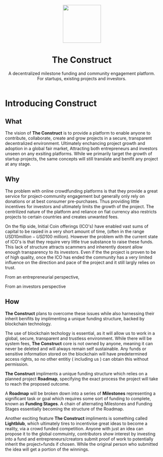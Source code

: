 <p align="center">
  <img
    src="https://mysterium.network/wp-content/uploads/2017/04/1.png"
    width="125px;">
</p>

<h1 align="center">The Construct</h1>

<p align="center">A decentralized milestone funding and community engagement platform. For startups, existing projects and investors.
<br>
<br>

# Introducing Construct

## What
The vision of **The Construct** is to provide a platform to enable anyone to contribute, collaborate, create and grow projects in a secure, transparent decentralized environment. Ultimately enchancing project growth and adoption in a global fair market, Attracting both entrepreneurs and investors unseen on any exsiting platforms. While we primarily target the growth of startup projects, the same concepts will still translate and benifit any project at any stage.

## Why

The problem with online crowdfunding platforms is that they provide a great service for project-community engagement but generally only rely on donations or at best consumer pre-purchases. Thus providing little incentives for investors and ultimately limits the growth of the project. The centrilized nature of the platform and reliance on fiat currency also restricts projects to certain countries and creates unwanted fees.

On the flip side, Initial Coin offerings (ICO's) have enabled vast sums of capital to be rasied in a very short amount of time, (often in the range USD$10 million - USD$100 million). However the problem with the current state of ICO's is that they require very little true substance to raise these funds. This lack of structure attracts scammers and inherently doesnt allow enough transparency to its investors. Even if the the project is proven to be of high quality, once the ICO has ended the community has a very limited influence on the direction and pace of the project and it still largly relies on trust.


From an entrepreneurial perspective, 

From an investors perspective





## How

**The Construct** plans to overcome these issues while also harnessing their inherit benifits by implimenting a unique funding structure, backed by blockchain technology. 

The use of blockchain techology is essential, as it will allow us to work in a global, secure, transparent and trustless environment. While there will be system fees, **The Construct** core is not owned by anyone, meaning it can never be deleted and will always remain self sustainable. Any funds or sensitive information stored on the blockchain will have predetermined access rights, so no other entitiy ( including us ) can obtain this without permission.

**The Construct** impliments a unique funding structure which relies on a planned project **Roadmap**, specifying the exact process the project will take to reach the proposed outcome. 

A **Roadmap** will be broken down into a series of **Milestones** representing a significant task or goal which requires some sort of funding to complete, known as **Funding Stages**. A chain of alternating Milestones and Funding Stages essentially becoming the structure of the Roadmap.

Another exciting feature **The Construct** impliments is something called **Lightblub**, which ultimately tires to incentivise great ideas to become a reality, via a crowd funded competition. Anyone with just an idea can propose it to the global commuinty, contributors show interest by investing into a fund and entrepreneurs/creators submit proof of work to potentially inherit the project+funds if chosen. While the original person who submitted the idea will get a portion of the winnings. 




